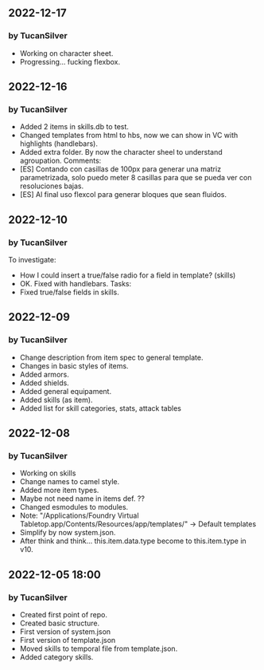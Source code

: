 ## 2022-12-17
### by TucanSilver
- Working on character sheet.
- Progressing... fucking flexbox.

## 2022-12-16
### by TucanSilver
- Added 2 items in skills.db to test.
- Changed templates from html to hbs, now we can show in VC with highlights (handlebars). 
- Added extra folder. By now the character sheel to understand agroupation.
Comments:
- [ES] Contando con casillas de 100px para generar una matriz parametrizada, solo puedo meter 8 casillas para que se pueda ver con resoluciones bajas.
- [ES] Al final uso flexcol para generar bloques que sean fluidos.

## 2022-12-10
### by TucanSilver
To investigate:
- How I could insert a true/false radio for a field in template? (skills)
- OK. Fixed with handlebars.
Tasks:
- Fixed true/false fields in skills.

## 2022-12-09
### by TucanSilver
- Change description from item spec to general template.
- Changes in basic styles of items.
- Added armors.
- Added shields.
- Added general equipament.
- Added skills (as item).
- Added list for skill categories, stats, attack tables 

## 2022-12-08
### by TucanSilver
- Working on skills
- Change names to camel style.
- Added more item types.
- Maybe not need name in items def. ??
- Changed esmodules to modules.
- Note: "/Applications/Foundry Virtual Tabletop.app/Contents/Resources/app/templates/" -> Default templates
- Simplify by now system.json.
- After think and think... this.item.data.type become to this.item.type in v10.

## 2022-12-05 18:00
### by TucanSilver
- Created first point of repo.
- Created basic structure.
- First version of system.json
- First version of template.json
- Moved skills to temporal file from template.json.
- Added category skills.
